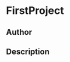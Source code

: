 # FirstProject

## Author

<!-- Insert Your Name Here -->

## Description

<!-- Describe your example here -->
